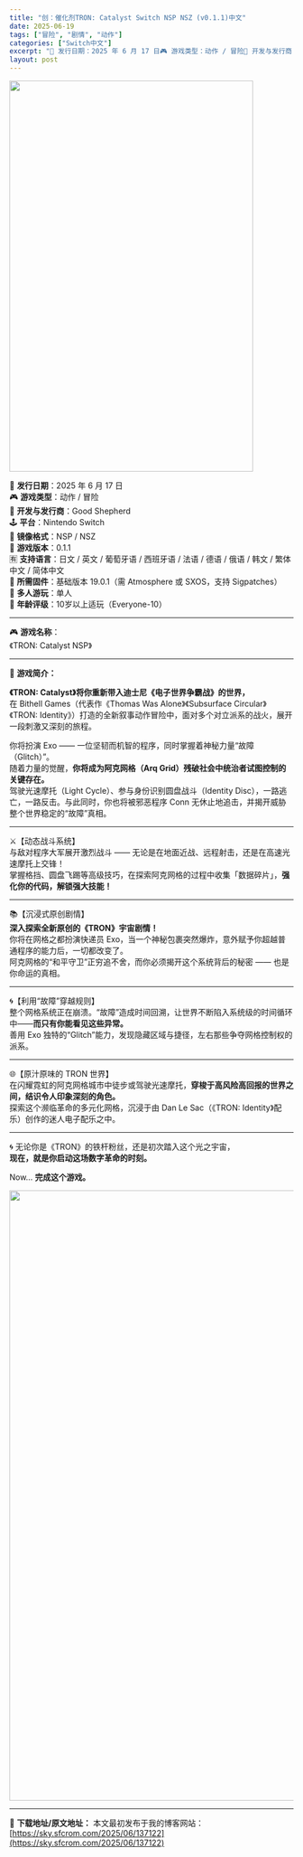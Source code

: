 ```yaml
---
title: "创：催化剂TRON: Catalyst Switch NSP NSZ (v0.1.1)中文"
date: 2025-06-19
tags: ["冒险", "剧情", "动作"]
categories: ["Switch中文"]
excerpt: "📅 发行日期：2025 年 6 月 17 日🎮 游戏类型：动作 / 冒险🏢 开发与发行商：Good Shepherd🕹️ 平台：Nintendo Switch💾 镜像格式：NSP / NSZ🧩 游戏版本：0.1.1🈶 支持语言：日文 / 英文 / 葡萄牙语 / 西班牙语 / 法语 / 德语 / 俄语&hellip;"
layout: post
---
```


<img class="aligncenter size-full wp-image-137128" src="https://sky.sfcrom.com/wp-content/uploads/2025/06/2025061911202279.webp" alt="" width="432" height="692" />
<p data-start="36" data-end="371">📅 <strong data-start="39" data-end="47">发行日期</strong>：2025 年 6 月 17 日<br data-start="63" data-end="66" />🎮 <strong data-start="69" data-end="77">游戏类型</strong>：动作 / 冒险<br data-start="85" data-end="88" />🏢 <strong data-start="91" data-end="101">开发与发行商</strong>：Good Shepherd<br data-start="115" data-end="118" />🕹️ <strong data-start="122" data-end="128">平台</strong>：Nintendo Switch<br data-start="144" data-end="147" />💾 <strong data-start="150" data-end="158">镜像格式</strong>：NSP / NSZ<br data-start="168" data-end="171" />🧩 <strong data-start="174" data-end="182">游戏版本</strong>：0.1.1<br data-start="188" data-end="191" />🈶 <strong data-start="194" data-end="202">支持语言</strong>：日文 / 英文 / 葡萄牙语 / 西班牙语 / 法语 / 德语 / 俄语 / 韩文 / 繁体中文 / 简体中文<br data-start="258" data-end="261" />🔧 <strong data-start="264" data-end="272">所需固件</strong>：基础版本 19.0.1（需 Atmosphere 或 SXOS，支持 Sigpatches）<br data-start="319" data-end="322" />👥 <strong data-start="325" data-end="333">多人游玩</strong>：单人<br data-start="336" data-end="339" />📛 <strong data-start="342" data-end="350">年龄评级</strong>：10岁以上适玩（Everyone-10）</p>


<hr data-start="373" data-end="376" />
<p data-start="378" data-end="415">🎮 <strong data-start="381" data-end="389">游戏名称</strong>：<br data-start="390" data-end="393" />《TRON: Catalyst NSP》</p>


<hr data-start="417" data-end="420" />
<p data-start="422" data-end="434">📖 <strong data-start="425" data-end="434">游戏简介：</strong></p>
<p data-start="436" data-end="594"><strong data-start="436" data-end="478">《TRON: Catalyst》将你重新带入迪士尼《电子世界争霸战》的世界，</strong><br data-start="478" data-end="481" />在 Bithell Games（代表作《Thomas Was Alone》《Subsurface Circular》《TRON: Identity》）打造的全新叙事动作冒险中，面对多个对立派系的战火，展开一段刺激又深刻的旅程。</p>
<p data-start="596" data-end="796">你将扮演 Exo —— 一位坚韧而机智的程序，同时掌握着神秘力量“故障（Glitch）”。<br data-start="641" data-end="644" />随着力量的觉醒，<strong data-start="652" data-end="692">你将成为阿克网格（Arq Grid）残破社会中统治者试图控制的关键存在。</strong><br data-start="692" data-end="695" />驾驶光速摩托（Light Cycle）、参与身份识别圆盘战斗（Identity Disc），一路逃亡，一路反击。与此同时，你也将被邪恶程序 Conn 无休止地追击，并揭开威胁整个世界稳定的“故障”真相。</p>


<hr data-start="798" data-end="801" />
<p data-start="803" data-end="916">⚔️【动态战斗系统】<br data-start="813" data-end="816" />与敌对程序大军展开激烈战斗 —— 无论是在地面近战、远程射击，还是在高速光速摩托上交锋！<br data-start="860" data-end="863" />掌握格挡、圆盘飞踢等高级技巧，在探索阿克网格的过程中收集「数据碎片」，<strong data-start="898" data-end="916">强化你的代码，解锁强大技能！</strong></p>


<hr data-start="918" data-end="921" />
<p data-start="923" data-end="1064">📚【沉浸式原创剧情】<br data-start="934" data-end="937" /><strong data-start="937" data-end="961">深入探索全新原创的《TRON》宇宙剧情！</strong><br data-start="961" data-end="964" />你将在网格之都扮演快递员 Exo，当一个神秘包裹突然爆炸，意外赋予你超越普通程序的能力后，一切都改变了。<br data-start="1016" data-end="1019" />阿克网格的“和平守卫”正穷追不舍，而你必须揭开这个系统背后的秘密 —— 也是你命运的真相。</p>


<hr data-start="1066" data-end="1069" />
<p data-start="1071" data-end="1193">🌀【利用“故障”穿越规则】<br data-start="1085" data-end="1088" />整个网格系统正在崩溃。“故障”造成时间回溯，让世界不断陷入系统级的时间循环中——<strong data-start="1128" data-end="1144">而只有你能看见这些异常。</strong><br data-start="1144" data-end="1147" />善用 Exo 独特的“Glitch”能力，发现隐藏区域与捷径，左右那些争夺网格控制权的派系。</p>


<hr data-start="1195" data-end="1198" />
<p data-start="1200" data-end="1339">🌐【原汁原味的 TRON 世界】<br data-start="1217" data-end="1220" />在闪耀霓虹的阿克网格城市中徒步或驾驶光速摩托，<strong data-start="1243" data-end="1274">穿梭于高风险高回报的世界之间，结识令人印象深刻的角色。</strong><br data-start="1274" data-end="1277" />探索这个濒临革命的多元化网格，沉浸于由 Dan Le Sac（《TRON: Identity》配乐）创作的迷人电子配乐之中。</p>


<hr data-start="1341" data-end="1344" />
<p data-start="1346" data-end="1403">🌀 无论你是《TRON》的铁杆粉丝，还是初次踏入这个光之宇宙，<br data-start="1378" data-end="1381" /><strong data-start="1381" data-end="1403">现在，就是你启动这场数字革命的时刻。</strong></p>
<p data-start="1405" data-end="1421">Now… <strong data-start="1410" data-end="1421">完成这个游戏。</strong></p>
<img class="aligncenter size-full wp-image-137126" src="https://sky.sfcrom.com/wp-content/uploads/2025/06/2025061911202132.webp" alt="" width="1920" height="1080" />

---
📖 **下载地址/原文地址：** 本文最初发布于我的博客网站：[https://sky.sfcrom.com/2025/06/137122](https://sky.sfcrom.com/2025/06/137122)
